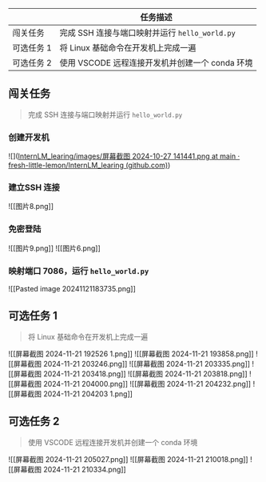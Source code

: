 
|        | 任务描述                               |
| ------ | ---------------------------------- |
| 闯关任务   | 完成 SSH 连接与端口映射并运行 `hello_world.py` |
| 可选任务 1 | 将 Linux 基础命令在开发机上完成一遍              |
| 可选任务 2 | 使用 VSCODE 远程连接开发机并创建一个 conda 环境    |

## 闯关任务

> 完成 SSH 连接与端口映射并运行 `hello_world.py`

### 创建开发机
![]([InternLM_learing/images/屏幕截图 2024-10-27 141441.png at main · fresh-little-lemon/InternLM_learing (github.com)](https://github.com/fresh-little-lemon/InternLM_learing/blob/main/images/%E5%B1%8F%E5%B9%95%E6%88%AA%E5%9B%BE%202024-10-27%20141441.png))
### 建立SSH 连接
![[图片8.png]]

### 免密登陆
![[图片9.png]]
 ![[图片6.png]]


### 映射端口 7086，运行 `hello_world.py`
![[Pasted image 20241121183735.png]]

## 可选任务 1

> 将 Linux 基础命令在开发机上完成一遍

![[屏幕截图 2024-11-21 192526 1.png]]
![[屏幕截图 2024-11-21 193858.png]] ![[屏幕截图 2024-11-21 203246.png]] ![[屏幕截图 2024-11-21 203335.png]] ![[屏幕截图 2024-11-21 203418.png]] ![[屏幕截图 2024-11-21 203818.png]] ![[屏幕截图 2024-11-21 204000.png]] ![[屏幕截图 2024-11-21 204232.png]] ![[屏幕截图 2024-11-21 204203 1.png]] 
## 可选任务 2

> 使用 VSCODE 远程连接开发机并创建一个 conda 环境

![[屏幕截图 2024-11-21 205027.png]]
![[屏幕截图 2024-11-21 210018.png]]
![[屏幕截图 2024-11-21 210334.png]]
